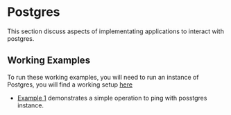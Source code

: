# Postgres

This section discuss aspects of implementating applications to interact with postgres.

## Working Examples

To run these working examples, you will need to run an instance of Postgres, you will find a working setup [here](https://github.com/paulwizviz/learn-postgres)

* [Example 1](../examples/pg/ex1/main.go) demonstrates a simple operation to ping with posstgres instance.
